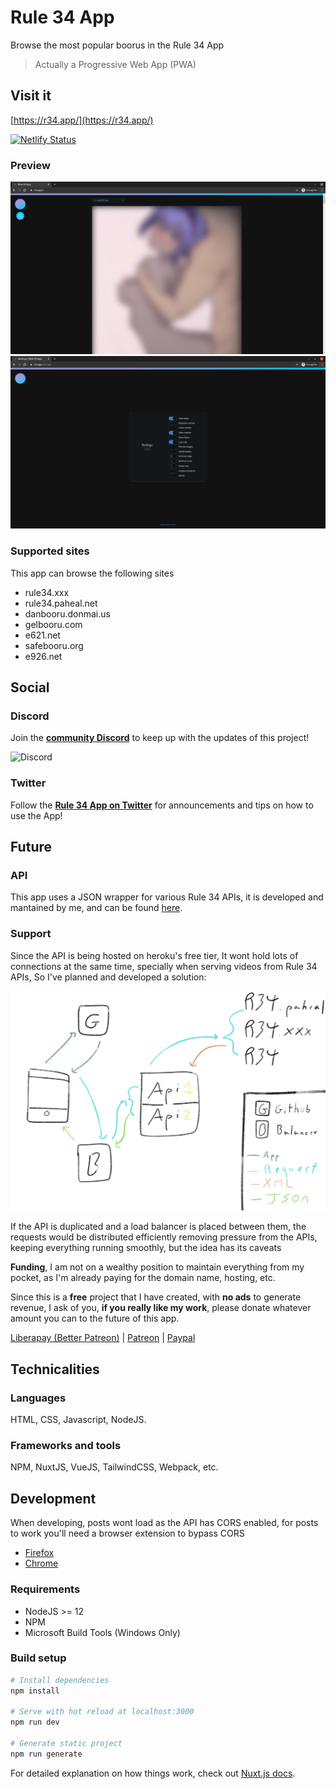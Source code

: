 # Rule 34 App

Browse the most popular boorus in the Rule 34 App

> Actually a Progressive Web App (PWA)

## Visit it

[https://r34.app/](https://r34.app/)

[![Netlify Status](https://api.netlify.com/api/v1/badges/703629e2-193f-4bb0-9349-f02a22d50ed1/deploy-status)](https://app.netlify.com/sites/rule34-app/deploys)

### Preview

![Dashboard Preview](.github/images/dashboard.png)
![Settings Preview](.github/images/settings.png)

### Supported sites

This app can browse the following sites

- rule34.xxx
- rule34.paheal.net
- danbooru.donmai.us
- gelbooru.com
- e621.net
- safebooru.org
- e926.net

## Social

### Discord

Join the **[community Discord](https://discord.gg/fUhYHSZ)** to keep up with the updates of this project!

![Discord](https://img.shields.io/discord/656241666553806861?style=for-the-badge)

### Twitter

Follow the **[Rule 34 App on Twitter](https://twitter.com/Rule34App)** for announcements and tips on how to use the App!

## Future

### API

This app uses a JSON wrapper for various Rule 34 APIs, it is developed and mantained by me, and can be found [here](https://github.com/AlejandroAkbal/Rule-34-API).

### Support

Since the API is being hosted on heroku's free tier, It wont hold lots of connections at the same time, specially when serving videos from Rule 34 APIs, So I've planned and developed a solution:

![Network Map](.github/images/wan_map.png)

If the API is duplicated and a load balancer is placed between them, the requests would be distributed efficiently removing pressure from the APIs, keeping everything running smoothly, but the idea has its caveats

**Funding**, I am not on a wealthy position to maintain everything from my pocket, as I'm already paying for the domain name, hosting, etc.

Since this is a **free** project that I have created, with **no ads** to generate revenue, I ask of you, **if you really like my work**, please donate whatever amount you can to the future of this app.

[Liberapay (Better Patreon)](https://liberapay.com/AlejandroAkbal/) | [Patreon](https://patreon.com/AlejandroAkbal) | [Paypal](https://www.paypal.me/Alejandrorr7)

## Technicalities

### Languages

HTML, CSS, Javascript, NodeJS.

### Frameworks and tools

NPM, NuxtJS, VueJS, TailwindCSS, Webpack, etc.

## Development

When developing, posts wont load as the API has CORS enabled, for posts to work you'll need a browser extension to bypass CORS

- [Firefox](https://addons.mozilla.org/es/firefox/addon/cors-everywhere/)
- [Chrome](https://chrome.google.com/webstore/detail/allow-cors-access-control/lhobafahddgcelffkeicbaginigeejlf)

### Requirements

- NodeJS >= 12
- NPM
- Microsoft Build Tools (Windows Only)

### Build setup

```bash
# Install dependencies
npm install

# Serve with hot reload at localhost:3000
npm run dev

# Generate static project
npm run generate
```

For detailed explanation on how things work, check out [Nuxt.js docs](https://nuxtjs.org).
